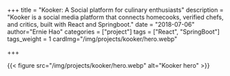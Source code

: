 +++
title = "Kooker: A Social platform for culinary enthusiasts"
description = "Kooker is a social media platform that connects homecooks, verified chefs, and critics, built with React and Springboot."
date = "2018-07-06"
author="Ernie Hao"
categories = ["project"]
tags = ["React", "SpringBoot"]
tags_weight = 1
cardImg="/img/projects/kooker/hero.webp"

+++

{{< figure src="/img/projects/kooker/hero.webp" alt="Kooker hero" >}}

